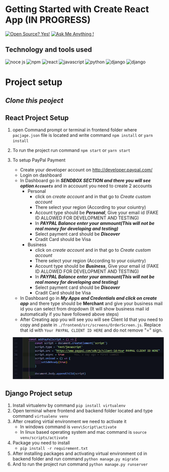 # Getting Started with Create React App (IN PROGRESS)

[![Open Source? Yes!](https://badgen.net/badge/Open%20Source%20%3F/Yes%21/blue?icon=github)](https://github.com/Naereen/badges/)
[![Ask Me Anything !](https://img.shields.io/badge/Ask%20me-anything-1abc9c.svg)](https://GitHub.com/Naereen/ama)

## Technology and tools used
![noce js](https://img.shields.io/badge/Node.js-43853D?style=for-the-badge&logo=node.js&logoColor=white)
![npm](https://img.shields.io/badge/npm-CB3837?style=for-the-badge&logo=npm&logoColor=white)
![react](https://img.shields.io/badge/React_Native-20232A?style=for-the-badge&logo=react&logoColor=61DAFB)
![javascript](https://img.shields.io/badge/JavaScript-F7DF1E?style=for-the-badge&logo=javascript&logoColor=black)
![python](https://img.shields.io/badge/Python-14354C?style=for-the-badge&logo=python&logoColor=white)
![django](https://img.shields.io/badge/Django-092E20?style=for-the-badge&logo=django&logoColor=white)
![django](https://img.shields.io/badge/Paypal-092E70?style=for-the-badge&logo=paypal&logoColor=white)


# Project setup

## ***Clone this peoject***
## React Project Setup

1. open Command prompt or terminal in frontend folder where ```pacjage.json``` file is located and write command ```npm install``` or ```yarn install```
2. To run the project run command ```npm start``` or ```yarn start```

3. To setup PayPal Payment
    - Create your developer account on http://developer.paypal.com/
    - Login on dashboard
    - In Dashboard go in ***SENDBOX SECTION and there you will see option `Accounts`*** and in accouunt you need to create 2 accounts 
        - Personal
            - click on *create account* and in that go to *Create custom account* 
            - There select your region (According to your coiuntry)
            - Account type should be ***Personal***, Give your email id (FAKE ID ALLOWED FOR DEVELOPMENT AND TESTING) 
            - In ***PAYPAL Balance enter your ammount(This will not be real money for developing and testing)***
            - Select payment card should be ***Discover***
            - Cradit Card should be Visa
        - Business
            - click on *create account* and in that go to *Create custom account* 
            - There select your region (According to your coiuntry)
            - Account type should be ***Business***, Give your email id (FAKE ID ALLOWED FOR DEVELOPMENT AND TESTING) 
            - In ***PAYPAL Balance enter your ammount(This will not be real money for developing and testing)***
            - Select payment card should be ***Discover***
            - Cradit Card should be Visa
    - In Dashboard go in ***My Apps and Credentials and click on create app*** and there type should be **Merchant** and give your business mail id you can select from dropdown (It will show business mail id automatically if you have followed above steps)
    - After Creating app you will see you will see Client Id that you need to copy and paste in `./frontend/src/screens/OrderScreen.js`. Replace that id with `Your PAYPAL CLIENT ID HERE`
    and do not remove "=" sign.

    ![client id of paypal](./readmess/s1.png?raw=true "CLIENT Id SS")

## Django Project setup

1. Install virtualenv by command ```pip install virtualenv```
2. Open terminal where frontend and backend folder located and type command ```virtualenv venv```
3. After creating virtial environment we need to activate it
    - In windows command is ```venv\Script\activate```
    - In linux based operating system and mac command is ```source venv/scripts/activate```
3. Package you need to install
    - ```pip install -r requirement.txt```
4. After installing packages and activating virtual environment cd in backend folder and run command ```python manage.py migrate```
6. And to run the project run command ```python manage.py runserver```
